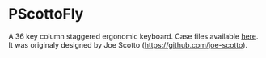 # PScottoFly

A 36 key column staggered ergonomic keyboard. Case files available [here](https://github.com/joe-scotto/keyboards). It was originaly designed by Joe Scotto (https://github.com/joe-scotto).
